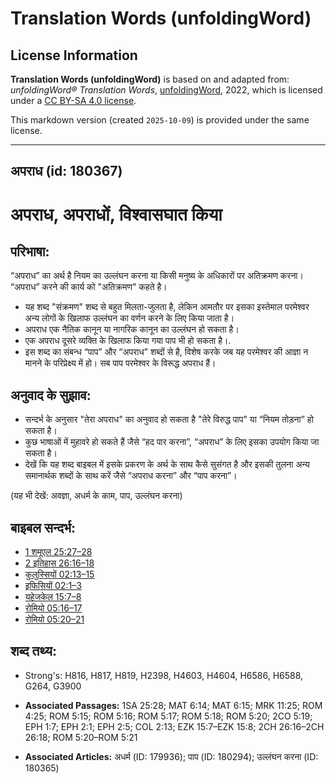# Translation Words (unfoldingWord)

## License Information

**Translation Words (unfoldingWord)** is based on and adapted from: _unfoldingWord® Translation Words_, [unfoldingWord](https://unfoldingword.org/utw), 2022, which is licensed under a [CC BY-SA 4.0 license](https://creativecommons.org/licenses/by-sa/4.0/legalcode.en).

This markdown version (created `2025-10-09`) is provided under the same license.



--------------------------------

## अपराध (id: 180367)

अपराध, अपराधों, विश्वासघात किया
===============================

परिभाषा:
--------

“अपराध” का अर्थ है नियम का उल्लंघन करना या किसी मनुष्य के अधिकारों पर अतिक्रमण करना। “अपराध” करने की कार्य को "अतिक्रमण" कहते है।

* यह शब्द "संक्रमण" शब्द से बहुत मिलता\-जुलता है, लेकिन आमतौर पर इसका इस्तेमाल परमेश्वर अन्य लोगों के खिलाफ उल्लंघन का वर्णन करने के लिए किया जाता है।
* अपराध एक नैतिक कानून या नागरिक कानून का उल्लंघन हो सकता है।
* एक अपराध दूसरे व्यक्ति के खिलाफ किया गया पाप भी हो सकता है।.
* इस शब्द का संबन्ध “पाप” और “अपराध” शब्दों से है, विशेष करके जब यह परमेश्वर की आज्ञा न मानने के परिप्रेक्ष्य में हो। सब पाप परमेश्वर के विरूद्ध अपराध हैं।

अनुवाद के सुझाव:
----------------

* सन्दर्भ के अनुसार "तेरा अपराध" का अनुवाद हो सकता है "तेरे विरुद्ध पाप" या “नियम तोड़ना” हो सकता है।
* कुछ भाषाओं में मुहावरे हो सकते हैं जैसे “हद पार करना”, “अपराध” के लिए इसका उपयोग किया जा सकता है।
* देखें कि यह शब्द बाइबल में इसके प्रकरण के अर्थ के साथ कैसे सुसंगत है और इसकी तुलना अन्य समानार्थक शब्दों के साथ करें जैसे “अपराध करना” और “पाप करना”।

(यह भी देखें: अवज्ञा, अधर्म के काम, पाप, उल्लंघन करना)

बाइबल सन्दर्भ:
--------------

* [1 शमूएल 25:27–28](https://ref.ly/1Sam0:0)
* [2 इतिहास 26:16–18](https://ref.ly/2Chr0:0)
* [कुलुस्सियों 02:13–15](https://ref.ly/Col2:13-Col2:15)
* [इफिसियों 02:1–3](https://ref.ly/Eph2:1-Eph2:3)
* [यहेजकेल 15:7–8](https://ref.ly/Ezek15:7-Ezek15:8)
* [रोमियो 05:16–17](https://ref.ly/Rom5:16-Rom5:17)
* [रोमियो 05:20–21](https://ref.ly/Rom5:20-Rom5:21)

शब्द तथ्य:
----------

* Strong's: H816, H817, H819, H2398, H4603, H4604, H6586, H6588, G264, G3900

* **Associated Passages:** 1SA 25:28; MAT 6:14; MAT 6:15; MRK 11:25; ROM 4:25; ROM 5:15; ROM 5:16; ROM 5:17; ROM 5:18; ROM 5:20; 2CO 5:19; EPH 1:7; EPH 2:1; EPH 2:5; COL 2:13; EZK 15:7–EZK 15:8; 2CH 26:16–2CH 26:18; ROM 5:20–ROM 5:21
* **Associated Articles:** अधर्म (ID: 179936); पाप (ID: 180294); उल्लंघन करना (ID: 180365)

